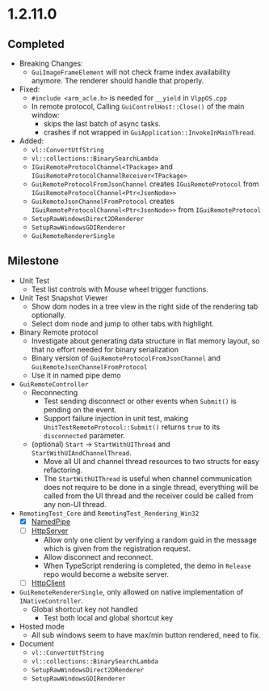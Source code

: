 # 1.2.11.0

## Completed

- Breaking Changes:
  - `GuiImageFrameElement` will not check frame index availability anymore. The renderer should handle that properly.
- Fixed:
  - `#include <arm_acle.h>` is needed for `__yield` in `VlppOS.cpp`
  - In remote protocol, Calling `GuiControlHost::Close()` of the main window:
    - skips the last batch of async tasks.
    - crashes if not wrapped in `GuiApplication::InvokeInMainThread`.
- Added:
  - `vl::ConvertUtfString`
  - `vl::collections::BinarySearchLambda`
  - `IGuiRemoteProtocolChannel<TPackage>` and `IGuiRemoteProtocolChannelReceiver<TPackage>`
  - `GuiRemoteProtocolFromJsonChannel` creates `IGuiRemoteProtocol` from `IGuiRemoteProtocolChannel<Ptr<JsonNode>>`
  - `GuiRemoteJsonChannelFromProtocol` creates `IGuiRemoteProtocolChannel<Ptr<JsonNode>>` from `IGuiRemoteProtocol`
  - `SetupRawWindowsDirect2DRenderer`
  - `SetupRawWindowsGDIRenderer`
  - `GuiRemoteRendererSingle`

## Milestone

- Unit Test
  - Test list controls with Mouse wheel trigger functions.
- Unit Test Snapshot Viewer
  - Show dom nodes in a tree view in the right side of the rendering tab optionally.
  - Select dom node and jump to other tabs with highlight.
- Binary Remote protocol
  - Investigate about generating data structure in flat memory layout, so that no effort needed for binary serialization
  - Binary version of `GuiRemoteProtocolFromJsonChannel` and `GuiRemoteJsonChannelFromProtocol`
  - Use it in named pipe demo
- `GuiRemoteController`
  - Reconnecting
    - Test sending disconnect or other events when `Submit()` is pending on the event.
    - Support failure injection in unit test, making `UnitTestRemoteProtocol::Submit()` returns `true` to its `disconnected` parameter.
  - (optional) `Start` -> `StartWithUIThread` and `StartWithUIAndChannelThread`.
    - Move all UI and channel thread resources to two structs for easy refactoring.
    - The `StartWithUIThread` is useful when channel communication does not require to be done in a single thread, everything will be called from the UI thread and the receiver could be called from any non-UI thread.
- `RemotingTest_Core` and `RemotingTest_Rendering_Win32`
  - [x] [NamedPipe](https://learn.microsoft.com/en-us/windows/win32/ipc/named-pipe-server-using-overlapped-i-o)
  - [ ] [HttpServer](https://learn.microsoft.com/en-us/windows/win32/http/using-http-server-api)
    - Allow only one client by verifying a random guid in the message which is given from the registration request.
    - Allow disconnect and reconnect.
    - When TypeScript rendering is completed, the demo in `Release` repo would become a website server.
  - [ ] [HttpClient](https://learn.microsoft.com/en-us/windows/win32/winhttp/winhttp-start-page)
- `GuiRemoteRendererSingle`, only allowed on native implementation of `INativeController`.
  - Global shortcut key not handled
    - Test both local and global shortcut key
- Hosted mode
  - All sub windows seem to have max/min button rendered, need to fix.
- Document
  - `vl::ConvertUtfString`
  - `vl::collections::BinarySearchLambda`
  - `SetupRawWindowsDirect2DRenderer`
  - `SetupRawWindowsGDIRenderer`
